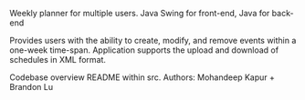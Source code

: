 Weekly planner for multiple users. Java Swing for front-end, Java for back-end

Provides users with the ability to create, modify, and remove events within a one-week
time-span. Application supports the upload and download of schedules in XML format. 

Codebase overview README within src.
Authors:
Mohandeep Kapur + Brandon Lu
